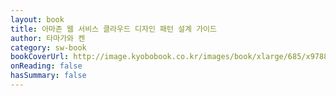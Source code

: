 ```yaml
---
layout: book
title: 아마존 웹 서비스 클라우드 디자인 패턴 설계 가이드
author: 타마가와 켄
category: sw-book
bookCoverUrl: http://image.kyobobook.co.kr/images/book/xlarge/685/x9788994506685.jpg
onReading: false
hasSummary: false
---
```


